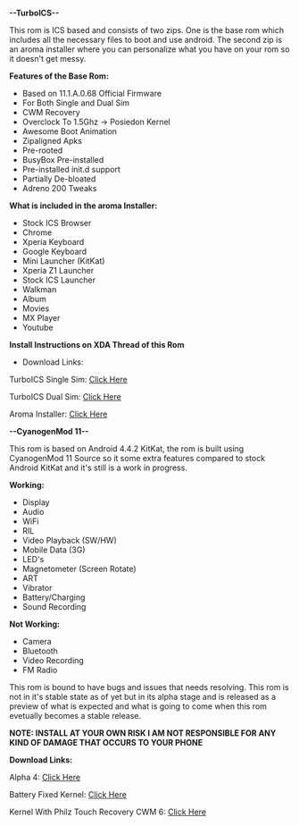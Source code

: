 **--TurboICS--**

This rom is ICS based and consists of two zips. One is the base rom which includes all the necessary files to boot and use android. The second zip is an aroma installer where you can personalize what you have on your rom so it doesn't get messy.

**Features of the Base Rom:**

- Based on 11.1.A.0.68 Official Firmware
- For Both Single and Dual Sim
- CWM Recovery
- Overclock To 1.5Ghz -> Posiedon Kernel
- Awesome Boot Animation
- Zipaligned Apks
- Pre-rooted
- BusyBox Pre-installed
- Pre-installed init.d support
- Partially De-bloated
- Adreno 200 Tweaks

**What is included in the aroma Installer:**

- Stock ICS Browser
- Chrome
- Xperia Keyboard
- Google Keyboard
- Mini Launcher (KitKat)
- Xperia Z1 Launcher
- Stock ICS Launcher
- Walkman
- Album
- Movies
- MX Player
- Youtube

**Install Instructions on XDA Thread of this Rom**

- Download Links:

TurboICS Single Sim: [Click Here](http://d-h.st/GiU)

TurboICS Dual Sim: [Click Here](http://d-h.st/QoK)

Aroma Installer: [Click Here](http://d-h.st/gXL)

**--CyanogenMod 11--**

This rom is based on Android 4.4.2 KitKat, the rom is built using CyanogenMod 11 Source so it some extra features compared to stock Android KitKat and it's still is a work in progress.

**Working:**

- Display
- Audio
- WiFi
- RIL
- Video Playback (SW/HW)
- Mobile Data (3G)
- LED's
- Magnetometer (Screen Rotate)
- ART
- Vibrator
- Battery/Charging
- Sound Recording

**Not Working:**

- Camera
- Bluetooth
- Video Recording
- FM Radio

This rom is bound to have bugs and issues that needs resolving. This rom is not in it's stable state as of yet but in its alpha stage and is released as a preview of what is expected and what is going to come when this rom evetually becomes a stable release.

**NOTE: INSTALL AT YOUR OWN RISK I AM NOT RESPONSIBLE FOR ANY KIND OF DAMAGE THAT OCCURS TO YOUR PHONE**

**Download Links:**

Alpha 4: [Click Here](https://mega.co.nz/#!d4l20Zba!xwRZ3twq58M5w8Jx6T8CzFQNUKDG_HngmEKM0UF48w0)

Battery Fixed Kernel: [Click Here](https://mega.co.nz/#!BlcFkThD!Wqp0rbBP1JNW9FDFbZfqh0aEbGxtD5HGW0QE5coEiBg)

Kernel With Philz Touch Recovery CWM 6: [Click Here](https://mega.co.nz/#!5sNSiChJ!R0xpEANtkABrQiyRQNzD2q2CmxF3wO56CHW3oWRycGE)


